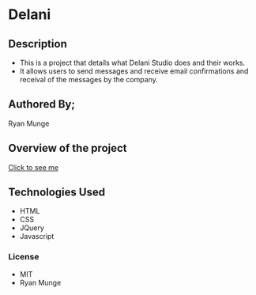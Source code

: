 # Delani

## Description
* This is a project that details what Delani Studio does and their works.
* It allows users to send messages and receive email confirmations and receival of the messages by the company.

## Authored By;
  Ryan Munge
  
## Overview of the project 
  [Click to see me]( https://ryan-ryu8.github.io/Delani/)
  
## Technologies Used
* HTML
* CSS
* JQuery
* Javascript

### License
* MIT
* Ryan Munge
